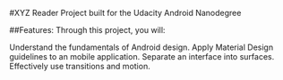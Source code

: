 #XYZ Reader
Project built for the Udacity Android Nanodegree

##Features:
Through this project, you will:

Understand the fundamentals of Android design.
Apply Material Design guidelines to an mobile application.
Separate an interface into surfaces.
Effectively use transitions and motion.